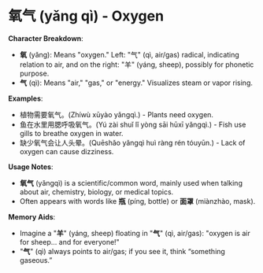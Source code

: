 # **氧气 (yǎng qì) - Oxygen**

**Character Breakdown**:  
- **氧** (yǎng): Means "oxygen." Left: "气" (qì, air/gas) radical, indicating relation to air, and on the right: "羊" (yáng, sheep), possibly for phonetic purpose.  
- **气** (qì): Means "air," "gas," or "energy." Visualizes steam or vapor rising.

**Examples**:  
- 植物需要氧气。(Zhíwù xūyào yǎngqì.) - Plants need oxygen.  
- 鱼在水里用腮呼吸氧气。(Yú zài shuǐ lǐ yòng sāi hūxī yǎngqì.) - Fish use gills to breathe oxygen in water.  
- 缺少氧气会让人头晕。(Quēshǎo yǎngqì huì ràng rén tóuyūn.) - Lack of oxygen can cause dizziness.

**Usage Notes**:  
- **氧气** (yǎngqì) is a scientific/common word, mainly used when talking about air, chemistry, biology, or medical topics.  
- Often appears with words like **瓶** (píng, bottle) or **面罩** (miànzhào, mask).

**Memory Aids**:  
- Imagine a "**羊**" (yáng, sheep) floating in "**气**" (qì, air/gas): "oxygen is air for sheep… and for everyone!"  
- "**气**" (qì) always points to air/gas; if you see it, think “something gaseous.”